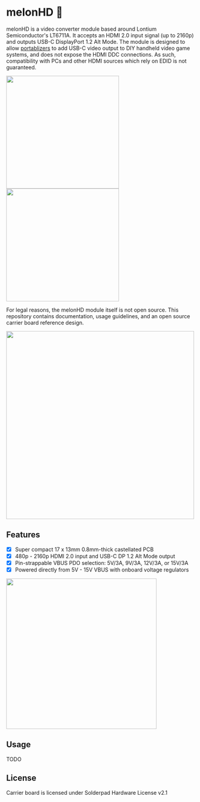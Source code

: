 # melonHD 🍈
 
 melonHD is a video converter module based around Lontium Semiconductor's LT6711A. It accepts an HDMI 2.0 input signal (up to 2160p) and outputs USB-C DisplayPort 1.2 Alt Mode. The module is designed to allow [portablizers](https://bitbuilt.net/forums/index.php) to add USB-C video output to DIY handheld video game systems, and does not expose the HDMI DDC connections. As such, compatibility with PCs and other HDMI sources which rely on EDID is not guaranteed.  

 <img src="https://github.com/mackieks/melonHD/blob/main/images/module_top.jpg" width=300>  <img src="https://github.com/mackieks/melonHD/blob/main/images/module_bot.jpg" width=300>
 
 For legal reasons, the melonHD module itself is not open source. This repository contains documentation, usage guidelines, and an open source carrier board reference design.

 <img src="https://github.com/mackieks/melonHD/blob/main/images/carrier.jpg" width=500>

 ## Features

- [x] Super compact 17 x 13mm 0.8mm-thick castellated PCB
- [x] 480p - 2160p HDMI 2.0 input and USB-C DP 1.2 Alt Mode output
- [x] Pin-strappable VBUS PDO selection: 5V/3A, 9V/3A, 12V/3A, or 15V/3A
- [x] Powered directly from 5V - 15V VBUS with onboard voltage regulators

 <img src="https://github.com/mackieks/melonHD/blob/main/images/dimensions.jpg" width=400>

## Usage

TODO

## License
Carrier board is licensed under Solderpad Hardware License v2.1
